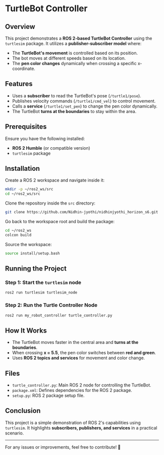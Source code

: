 # TurtleBot Controller

## Overview
This project demonstrates a **ROS 2-based TurtleBot Controller** using the `turtlesim` package. It utilizes a **publisher-subscriber model** where:
- The **TurtleBot's movement** is controlled based on its position.
- The bot moves at different speeds based on its location.
- The **pen color changes** dynamically when crossing a specific x-coordinate.

## Features
- Uses a **subscriber** to read the TurtleBot's pose (`/turtle1/pose`).
- Publishes velocity commands (`/turtle1/cmd_vel`) to control movement.
- Calls a **service** (`/turtle1/set_pen`) to change the pen color dynamically.
- The TurtleBot **turns at the boundaries** to stay within the area.

## Prerequisites
Ensure you have the following installed:
- **ROS 2 Humble** (or compatible version)
- `turtlesim` package

## Installation
Create a ROS 2 workspace and navigate inside it:
```bash
mkdir -p ~/ros2_ws/src
cd ~/ros2_ws/src
```

Clone the repository inside the `src` directory:
```bash
git clone https://github.com/Nidhin-jyothi/nidhinjyothi_horizon_s6.git
```

Go back to the workspace root and build the package:
```bash
cd ~/ros2_ws
colcon build
```

Source the workspace:
```bash
source install/setup.bash
```

## Running the Project
### Step 1: Start the `turtlesim` node
```bash
ros2 run turtlesim turtlesim_node
```

### Step 2: Run the Turtle Controller Node
```bash
ros2 run my_robot_controller turtle_controller.py
```

## How It Works
- The TurtleBot moves faster in the central area and **turns at the boundaries**.
- When crossing **x = 5.5**, the pen color switches between **red and green**.
- Uses **ROS 2 topics and services** for movement and color change.

## Files
- `turtle_controller.py`: Main ROS 2 node for controlling the TurtleBot.
- `package.xml`: Defines dependencies for the ROS 2 package.
- `setup.py`: ROS 2 package setup file.

## Conclusion
This project is a simple demonstration of ROS 2's capabilities using `turtlesim`. It highlights **subscribers, publishers, and services** in a practical scenario.

---
For any issues or improvements, feel free to contribute! 🚀

